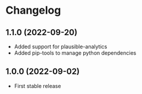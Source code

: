 # Changelog

## 1.1.0 (2022-09-20)

- Added support for plausible-analytics
- Added pip-tools to manage python dependencies

## 1.0.0 (2022-09-02)

- First stable release
